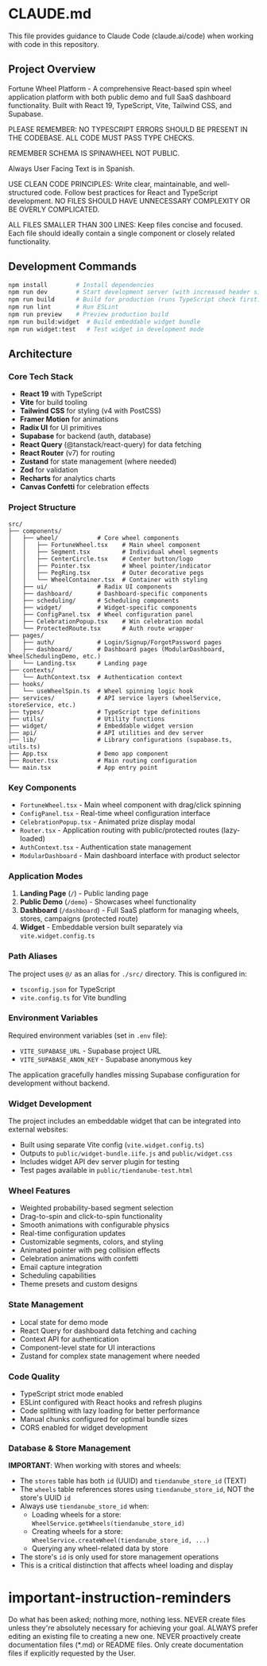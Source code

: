 # CLAUDE.md

This file provides guidance to Claude Code (claude.ai/code) when working with code in this repository.

## Project Overview

Fortune Wheel Platform - A comprehensive React-based spin wheel application platform with both public demo and full SaaS dashboard functionality. Built with React 19, TypeScript, Vite, Tailwind CSS, and Supabase.

PLEASE REMEMBER: NO TYPESCRIPT ERRORS SHOULD BE PRESENT IN THE CODEBASE. ALL CODE MUST PASS TYPE CHECKS.

REMEMBER SCHEMA IS SPINAWHEEL NOT PUBLIC.

Always User Facing Text is in Spanish.

USE CLEAN CODE PRINCIPLES: Write clear, maintainable, and well-structured code. Follow best practices for React and TypeScript development. NO FILES SHOULD HAVE UNNECESSARY COMPLEXITY OR BE OVERLY COMPLICATED.

ALL FILES SMALLER THAN 300 LINES: Keep files concise and focused. Each file should ideally contain a single component or closely related functionality.

## Development Commands

```bash
npm install        # Install dependencies
npm run dev        # Start development server (with increased header size for Node.js)
npm run build      # Build for production (runs TypeScript check first)
npm run lint       # Run ESLint
npm run preview    # Preview production build
npm run build:widget  # Build embeddable widget bundle
npm run widget:test   # Test widget in development mode
```

## Architecture

### Core Tech Stack

- **React 19** with TypeScript
- **Vite** for build tooling
- **Tailwind CSS** for styling (v4 with PostCSS)
- **Framer Motion** for animations
- **Radix UI** for UI primitives
- **Supabase** for backend (auth, database)
- **React Query** (@tanstack/react-query) for data fetching
- **React Router** (v7) for routing
- **Zustand** for state management (where needed)
- **Zod** for validation
- **Recharts** for analytics charts
- **Canvas Confetti** for celebration effects

### Project Structure

```
src/
├── components/
│   ├── wheel/           # Core wheel components
│   │   ├── FortuneWheel.tsx    # Main wheel component
│   │   ├── Segment.tsx         # Individual wheel segments
│   │   ├── CenterCircle.tsx    # Center button/logo
│   │   ├── Pointer.tsx         # Wheel pointer/indicator
│   │   ├── PegRing.tsx         # Outer decorative pegs
│   │   └── WheelContainer.tsx  # Container with styling
│   ├── ui/              # Radix UI components
│   ├── dashboard/       # Dashboard-specific components
│   ├── scheduling/      # Scheduling components
│   ├── widget/          # Widget-specific components
│   ├── ConfigPanel.tsx  # Wheel configuration panel
│   ├── CelebrationPopup.tsx    # Win celebration modal
│   └── ProtectedRoute.tsx      # Auth route wrapper
├── pages/
│   ├── auth/            # Login/Signup/ForgotPassword pages
│   ├── dashboard/       # Dashboard pages (ModularDashboard, WheelSchedulingDemo, etc.)
│   └── Landing.tsx      # Landing page
├── contexts/
│   └── AuthContext.tsx  # Authentication context
├── hooks/
│   └── useWheelSpin.ts  # Wheel spinning logic hook
├── services/            # API service layers (wheelService, storeService, etc.)
├── types/               # TypeScript type definitions
├── utils/               # Utility functions
├── widget/              # Embeddable widget version
├── api/                 # API utilities and dev server
├── lib/                 # Library configurations (supabase.ts, utils.ts)
├── App.tsx              # Demo app component
├── Router.tsx           # Main routing configuration
└── main.tsx             # App entry point
```

### Key Components

- `FortuneWheel.tsx` - Main wheel component with drag/click spinning
- `ConfigPanel.tsx` - Real-time wheel configuration interface
- `CelebrationPopup.tsx` - Animated prize display modal
- `Router.tsx` - Application routing with public/protected routes (lazy-loaded)
- `AuthContext.tsx` - Authentication state management
- `ModularDashboard` - Main dashboard interface with product selector

### Application Modes

1. **Landing Page** (`/`) - Public landing page
2. **Public Demo** (`/demo`) - Showcases wheel functionality
3. **Dashboard** (`/dashboard`) - Full SaaS platform for managing wheels, stores, campaigns (protected route)
4. **Widget** - Embeddable version built separately via `vite.widget.config.ts`

### Path Aliases

The project uses `@/` as an alias for `./src/` directory. This is configured in:

- `tsconfig.json` for TypeScript
- `vite.config.ts` for Vite bundling

### Environment Variables

Required environment variables (set in `.env` file):

- `VITE_SUPABASE_URL` - Supabase project URL
- `VITE_SUPABASE_ANON_KEY` - Supabase anonymous key

The application gracefully handles missing Supabase configuration for development without backend.

### Widget Development

The project includes an embeddable widget that can be integrated into external websites:

- Built using separate Vite config (`vite.widget.config.ts`)
- Outputs to `public/widget-bundle.iife.js` and `public/widget.css`
- Includes widget API dev server plugin for testing
- Test pages available in `public/tiendanube-test.html`

### Wheel Features

- Weighted probability-based segment selection
- Drag-to-spin and click-to-spin functionality
- Smooth animations with configurable physics
- Real-time configuration updates
- Customizable segments, colors, and styling
- Animated pointer with peg collision effects
- Celebration animations with confetti
- Email capture integration
- Scheduling capabilities
- Theme presets and custom designs

### State Management

- Local state for demo mode
- React Query for dashboard data fetching and caching
- Context API for authentication
- Component-level state for UI interactions
- Zustand for complex state management where needed

### Code Quality

- TypeScript strict mode enabled
- ESLint configured with React hooks and refresh plugins
- Code splitting with lazy loading for better performance
- Manual chunks configured for optimal bundle sizes
- CORS enabled for widget development

### Database & Store Management

**IMPORTANT**: When working with stores and wheels:

- The `stores` table has both `id` (UUID) and `tiendanube_store_id` (TEXT)
- The `wheels` table references stores using `tiendanube_store_id`, NOT the store's UUID `id`
- Always use `tiendanube_store_id` when:
  - Loading wheels for a store: `WheelService.getWheels(tiendanube_store_id)`
  - Creating wheels for a store: `WheelService.createWheel(tiendanube_store_id, ...)`
  - Querying any wheel-related data by store
- The store's `id` is only used for store management operations
- This is a critical distinction that affects wheel loading and display

# important-instruction-reminders

Do what has been asked; nothing more, nothing less.
NEVER create files unless they're absolutely necessary for achieving your goal.
ALWAYS prefer editing an existing file to creating a new one.
NEVER proactively create documentation files (\*.md) or README files. Only create documentation files if explicitly requested by the User.
